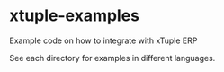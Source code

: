 xtuple-examples
===============

Example code on how to integrate with xTuple ERP

See each directory for examples in different languages.
